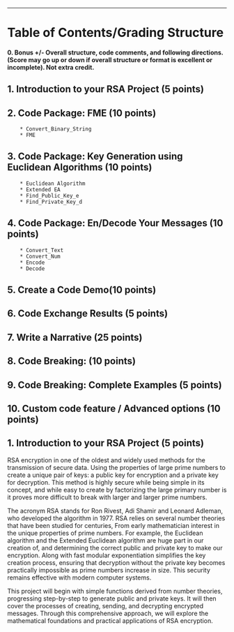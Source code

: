 <hr />

# Table of Contents/Grading Structure

#### 0. Bonus +/- Overall structure, code comments, and following directions. (Score may go up or down if overall structure or format is excellent or incomplete). Not extra credit.

## 1. Introduction to your RSA Project (5 points)


## 2. Code Package: FME    (10 points)
        * Convert_Binary_String 
        * FME

## 3. Code Package: Key Generation using Euclidean Algorithms    (10 points)
        * Euclidean Algorithm
        * Extended EA
        * Find_Public_Key_e
        * Find_Private_Key_d

## 4. Code Package: En/Decode Your Messages  (10 points)
        * Convert_Text
        * Convert_Num
        * Encode
        * Decode


## 5. Create a Code Demo(10 points)

## 6. Code Exchange Results  (5 points)

## 7. Write a Narrative (25 points)

## 8. Code Breaking:  (10 points)

## 9. Code Breaking: Complete Examples  (5 points)

## 10. Custom code feature / Advanced options  (10 points) 


## 1. Introduction to your RSA Project (5 points) 
<p> RSA encryption in one of the oldest and widely used methods for the transmission of secure data. Using the properties of large prime numbers to create a unique pair of keys: a public key for encryption and a private key for decryption. This method is highly secure while being simple in its concept, and while easy to create by factorizing the large primary number is it proves more difficult to break with larger and larger prime numbers.  

The acronym RSA stands for Ron Rivest, Adi Shamir and Leonard Adleman, who developed the algorithm in 1977. RSA relies on several number theories that have been studied for centuries, From early mathematician interest in the unique properties of prime numbers.   For example, the Euclidean algorithm and the Extended Euclidean algorithm are huge part in our creation of, and determining the correct public and private key to make our encryption. Along with fast modular exponentiation simplifies the key creation process, ensuring that decryption without the private key becomes practically impossible as prime numbers increase in size. This security remains effective with modern computer systems.  

This project will begin with simple functions derived from number theories, progressing step-by-step to generate public and private keys. It will then cover the processes of creating, sending, and decrypting encrypted messages. Through this comprehensive approach, we will explore the mathematical foundations and practical applications of RSA encryption.</p>

